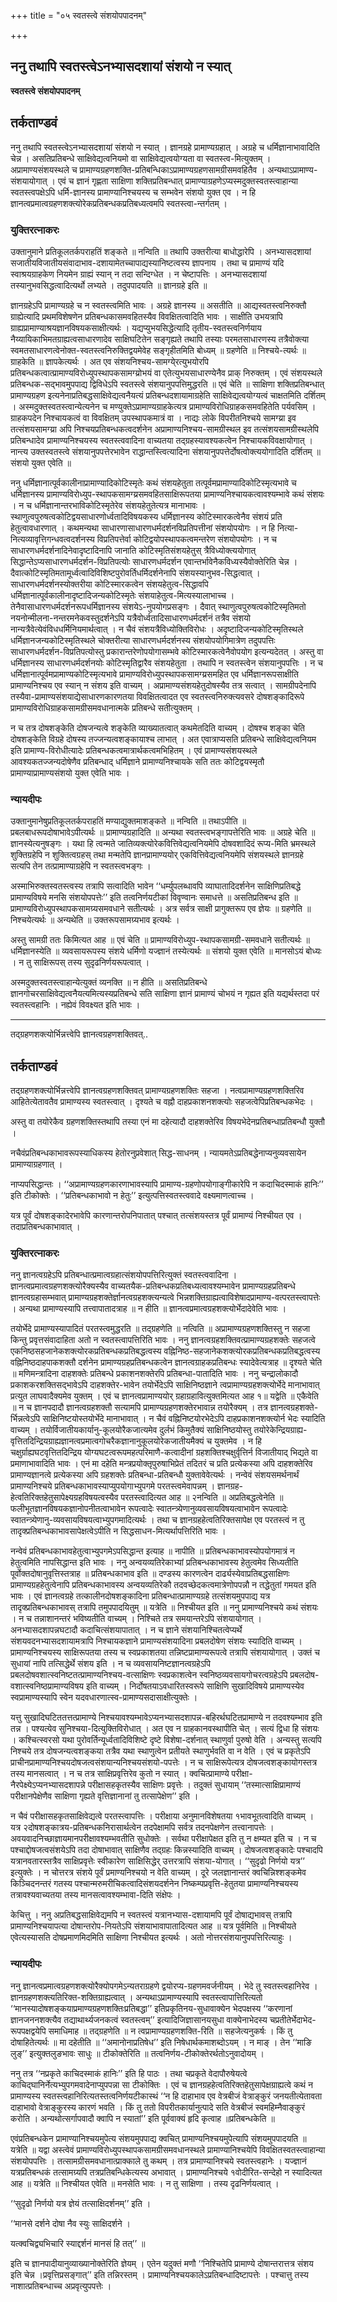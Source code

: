 +++
title = "०५ स्वतस्त्वे संशयोपपादनम्"

+++


## ननु तथापि स्वतस्त्वेऽनभ्यासदशायां संशयो न स्यात्

**स्वतस्त्वे संशयोपपादनम्**

## **तर्कताण्डवं**

ननु तथापि स्वतस्त्वेऽनभ्यासदशायां संशयो न स्यात् । ज्ञानग्रहे प्रामाण्यग्रहात् । अग्रहे च धर्मिज्ञानाभावादिति चेन्न । असतिप्रतिबन्धे साक्षिवेद्यत्वनियमो वा साक्षिवेद्यत्वयोग्यता वा स्वतस्त्व-मित्युक्तम् । अप्रामाण्यसंशयस्थले च प्रामाण्यग्रहणशक्ति-प्रतिबन्धिकाऽप्रामाण्यग्रहणसामग्रीसमवहितैव । अन्यथाऽप्रामाण्य-संशयायोगात् । एवं च ज्ञानं गृह्णता साक्षिणा शक्तिप्रतिबन्धात् प्रामाण्याग्रहणेऽप्यस्मदुक्तस्वतस्त्वाहान्या स्वतस्त्वपक्षेऽपि धर्मि-ज्ञानस्य प्रामाण्यानिश्चयस्य च सम्भवेन संशयो युक्त एव । न हि ज्ञानत्वप्रमात्वग्रहणशक्त्योरेकप्रतिबन्धकप्रतिबध्यत्वमपि स्वतस्त्वा-न्तर्गतम् ।

### **युक्तिरत्नाकरः**

उक्तानुमाने प्रतिकूलतर्कपराहतिं शङ्कते ॥ नन्विति ॥ तथापि उक्तरीत्या बाधोद्धारेपि । अनभ्यासदशायां सजातीयविजातीयसंवादाभाव-दशायामेतच्चापाद्यस्यानिष्टत्वस्य ज्ञापनाय । तथा च प्रामाण्यं यदि स्वाश्रयग्राहकेण नियमेन ग्राह्यं स्यान् न तदा सन्दिग्धेत । न चेष्टापत्तिः । अनभ्यासदशायां तस्यानुभवसिद्धत्वादित्यर्थो लभ्यते । तदुपपादयति ॥ ज्ञानग्रहे इति ॥

ज्ञानग्रहेऽपि प्रामाण्यग्रहे च न स्वतस्त्वमिति भावः । अग्रहे ज्ञानस्य ॥ असतीति ॥ आद्यस्वतस्त्वनिरुक्तौ ग्राह्येत्यादि प्रथमविशेषणेन प्रतिबन्धकासमवहितस्यैव विवक्षितत्वादिति भावः । साक्षीति उभयत्रापि ग्राह्यप्रामाण्याश्रयज्ञानविषयकसाक्षीत्यर्थः । यद्यप्युभयसिद्धेत्यादि तृतीय-स्वतस्त्वनिर्णयाय नैय्यायिकाभिमतग्राह्यत्वसाधारणादेव साक्षिघटितेन सङ्गृह्यते तथापि तस्याः परमतसाधारणस्य तत्रैवोक्त्या स्वमतसाधारणत्वेनोक्त-स्वतस्त्वनिरुक्तिद्वयमेवेह सङ्गृहीतमिति बोध्यम् ॥ ग्रहणेति ॥ निश्चये-त्यर्थः ॥ ग्राहकेति ॥ ज्ञापकेत्यर्थः । अत एव संशयनिश्चय-सामग्ये्रत्युभयोरपि प्रतिबन्धकत्वात्प्रामाण्यविरोध्युपस्थापकसामग्य्रोभयं वा एतेत्युभयसाधारण्येनैव प्राक् निरुक्तम् । एवं संशयस्थले प्रतिबन्धक-सद्भावमुपपाद्य द्विविधेऽपि स्वतस्त्वे संशयानुपपत्तिमुद्धरति ॥ एवं चेति ॥ साक्षिणा शक्तिप्रतिबन्धात् प्रामाण्यग्रहण इत्यनेनाप्रतिबद्धसाक्षिवेद्यत्वनैयत्यं प्रतिबन्धदशायामाग्रहेति साक्षिवेद्यत्वयोग्यत्वं चाक्षतमिति दर्शितम् । अस्मदुक्तस्वतस्त्वान्येत्यनेन च मण्युक्तेऽप्रामाण्यग्राहकेत्यत्र प्रामाण्यविरोधिग्राहकसमवहितेति पर्यवसिम् । ग्राहकपदेन निश्चायकत्वं वा विवक्षितम् उपस्थापकमात्रं वा । नाद्यः लोके विपरीतनिश्चये सामग्य्रा इव तत्संशयसामग्य्रा अपि निश्चयप्रतिबन्धकत्वदर्शनेन अप्रामाण्यनिश्चय-सामग्रीस्थल इव तत्संशयसामग्रीस्थलेपि प्रतिबन्धादेव प्रामाण्यनिश्चयस्य स्वतस्त्ववादिना वाच्यतया तद्ग्रहस्यावश्यकत्वेन निश्चायकविवक्षायोगात् । नान्त्य उक्तस्वतस्त्वे संशयानुपपत्तेरभावेन राद्धान्तस्त्वित्यादिना संशयानुपपत्तेर्दोषत्वोक्त्ययोगादिति दर्शितम् ॥ संशयो युक्त एवेति ॥

ननु धर्मिज्ञानात्पूर्वकालीनाप्रामाण्यादिकोटिस्मृतेः कथं संशयहेतुता तत्पूर्वमप्रामाण्यादिकोटिस्मृत्यभावे च धर्मिज्ञानस्य प्रामाण्यविरोध्युप-स्थापकसामग्य्रसमवहितसाक्षिरूपतया प्रामाण्यनिश्चायकत्वावश्यम्भावे कथं संशयः । न च धर्मिज्ञानान्तरभाविकोटिस्मृतेरेव संशयहेतुतेत्यत्र मानाभावः । स्थाणुत्वपुरुषत्वकोटिद्वयसाधारणोर्ध्वतादिविषयकस्य धर्मिज्ञानस्य कोटिस्मारकत्वेनैव संशयं प्रति हेतुत्वावधारणात् । कथमन्यथा साधारणासाधारणधर्मदर्शनविप्रतिपत्तीनां संशयोपयोगः । न हि नित्या-नित्यव्यावृत्तिगन्धवत्वदर्शनस्य विप्रतिपत्तेर्वा कोटिद्वयोपस्थापकत्वमन्तरेण संशयोपयोगः । न च साधारणधर्मदर्शनादिनेवादृष्टादिनापि जानाति कोटिस्मृतिसंशयहेतुस् त्रैविध्योक्त्ययोगात् सिद्धान्तेऽप्यसाधारणधर्मदर्शन-विप्रतिपत्योः साधारणधर्मदर्शन एवान्तर्भावेनैकविध्यस्यैवोक्तेरिति चेन्न । दैवात्कोटिस्मृतिमतामूर्ध्वत्वादिविशिष्टपुरोवर्तिधर्मिदर्शनेनापि संशयस्यानुभव-सिद्धत्वात् । साधारणधर्मदर्शनस्योक्तरीया कोटिस्मारकत्वेन संशयहेतुत्व-सिद्धावपि धर्मिज्ञानात्पूर्वकालीनादृष्टादिजन्यकोटिस्मृतेः संशयाहेतुत्व-मित्यस्यालाभाच्च । तेनैवासाधारणधर्मदर्शनरूपधर्मिज्ञानस्य संशयेऽ-नुपयोगप्रसङ्गः । दैवात् स्थाणुत्वपुरुषत्वकोटिस्मृतिमतो नयनोन्मीलना-नन्तरमनेकवस्तुदर्शनेऽपि यत्रैवोर्ध्वतादिसाधारणधर्मदर्शनं तत्रैव संशयो नान्यत्रैवेत्येवंविधधर्मिनियमार्थत्वात् । न चैवं संशयत्रैविध्योक्तिविरोधः । अदृष्टादिजन्यकोटिस्मृतिस्थले धर्मिज्ञानजन्यकोटिस्मृतिस्थले चोक्तरीत्या साधारणधर्मदर्शनस्य संशयोपयोगिमात्रेण तदुपपत्तिः साधारणधर्मदर्शन-विप्रतिपत्योस्तु प्रकारान्तरेणोपयोगासम्भवे कोटिस्मारकत्वेनैवोपयोग इत्यन्यदेतत् । अस्तु वा धर्मिज्ञानस्य साधारणधर्मदर्शनयोः कोटिस्मृतिद्वारैव संशयहेतुता । तथापि न स्वतस्त्वेन संशयानुपपत्तिः । न च धर्मिज्ञानात्पूर्वमप्रामाण्यकोटिस्मृत्यभावे प्रामाण्यविरोध्युपस्थापकसामग्य्रसमहित एव धर्मिज्ञानरूपसाक्षीति प्रामाण्यनिश्चय एव स्यान् न संशय इति वाच्यम् । अप्रामाण्यसंशयहेतुदोषस्यैव तत्र सत्वात् । सामग्रीपदेनापि तस्यैवा-प्रामाण्यसंशयाद्येसाधारणकारणतया विवक्षितत्वादत एव स्वतस्त्वनिरुक्त्यवसरे दोषशङ्कादिरूपे प्रामाण्यविरोधिग्राहकसामग्रीसमवधानात्मके प्रतिबन्धे सतीत्युक्तम् ।

न च तत्र दोषशङ्केति दोषजन्यत्वे शङ्केति व्याख्यातत्वात् कथमेतदिति वाच्यम् । दोषश्च शङ्का चेति दोषशङ्केति विग्रहे दोषस्य तज्जन्यत्वशङ्कायाश्च लाभात् । अत एवात्राप्यसति प्रतिबन्धे साक्षिवेद्यत्वनियम इति प्रामाण्य-विरोधीत्यादेः प्रतिबन्धकत्वमात्रार्थकत्वमभिहितम् । एवं प्रामाण्यसंशयस्थले आवश्यकतज्जन्यदोषेणैव प्रतिबन्धाद् धर्मिज्ञाने प्रामाण्यनिश्चायके सति ततः कोटिद्वयस्मृतौ प्रामाण्याप्रामाण्यसंशयो युक्त एवेति भावः ।

### **न्यायदीपः**

उक्तानुमानेषुप्रतिकूलतर्कपराहतिं मण्याद्युक्तमाशङ्कते ॥ नन्विति ॥ तथाऽपीति ॥प्रबलबाधरूपदोषाभावेऽपीत्यर्थः ॥ प्रामाण्यग्रहादिति ॥ अन्यथा स्वतस्त्वभङ्गापत्तेरिति भावः ॥ अग्रहे चेति ॥ ज्ञानस्येत्यनुषङ्गः । यथा हि त्वन्मते जातिव्यक्त्योरेकवित्तिवेद्यत्वनियमेपि दोषवशादिदं रूप्य-मिति भ्रमस्थले शुक्तिग्रहेपि न शुक्तित्वग्रहस् तथा मन्मतेपि ज्ञानप्रामाण्ययोर् एकवित्तिवेद्यत्वनियमेपि संशयस्थले ज्ञानग्रहे सत्यपि तेन तत्प्रामाण्याग्रहेपि न स्वतस्त्वभङ्गः ।

अस्माभिरुक्तस्वतस्त्वस्य तत्रापि सत्वादिति भावेन ‘‘धर्म्युपलब्धावपि व्याघातादिदर्शनेन साक्षिणिप्रतिबद्धे प्रामाण्यविषये मनसि संशयोपपत्तेः’’ इति तत्वनिर्णयटीकां विवृण्वानः समाधत्ते ॥ असतिप्रतिबन्ध इति ॥ प्रामाण्यविरोध्युपस्थापकसामग्र्यसमवधाने सतीत्यर्थः । अत्र सर्वत्र साक्षी प्रागुक्तरूप एव ज्ञेयः ॥ ग्रहणेति ॥ निश्चयेत्यर्थः ॥ अन्यथेति ॥ उक्तरूपसामग्र्यभाव इत्यर्थः ।

अस्तु सामग्री ततः किमित्यत आह ॥ एवं चेति ॥ प्रामाण्यविरोध्युप-स्थापकसामग्री-समवधाने सतीत्यर्थः ॥ धर्मिज्ञानस्येति ॥ व्यवसायरूपस्य संशये धर्मिणो यज्ज्ञानं तस्येत्यर्थः ॥ संशयो युक्त एवेति ॥ मानसोऽयं बोध्यः । न तु साक्षिरूपस् तस्य सुदृढनिर्णयरूपत्वात् ।

अस्मदुक्तस्वतस्त्वाहान्येत्युक्तं व्यनक्ति ॥ न हीति ॥ असतिप्रतिबन्धे ज्ञानगोचरसाक्षिवेद्यत्वनैयत्यमित्यस्यप्रतिबन्धे सति साक्षिणा ज्ञानं प्रामाण्यं चोभयं न गृह्यत इति यद्यर्थस्तदा परं स्वतस्त्वहानिः । नह्येवं विवक्ष्यत इति भावः ।

------------------------------------------------------------------------

तद्ग्रहणशक्त्योर्भिन्नत्त्वेपि ज्ञानत्वग्रहणशक्तिवत्..

## **तर्कताण्डवं**

तद्ग्रहणशक्त्योर्भिन्नत्त्वेपि ज्ञानत्वग्रहणशक्तिवत् प्रामाण्यग्रहणशक्तिः सहजा । नत्वप्रामाण्यग्रहणशक्तिरिव आहितेत्येतावतैव प्रामाण्यस्य स्वतस्त्वात् । दृश्यते च वह्नौ दाहप्रकाशनशक्त्योः सहजत्वेपिप्रतिबन्धकभेदः ।

अस्तु वा तयोरेकैव ग्रहणशक्तिस्तथापि तस्या एनं मा दहेत्यादौ दाहशक्तेरिव विषयभेदेनप्रतिबन्धाप्रतिबन्धौ युक्तौ ।

नचैवंप्रतिबन्धकाभावरूपस्याधिकस्य हेतोरनुप्रवेशात् सिद्ध-साधनम् । न्यायमतेऽप्रतिबद्धेनाप्यनुव्यवसायेन प्रामाण्याग्रहणात् ।

नाप्यपसिद्धान्तः । ‘‘अप्रामाण्यग्रहणकारणाभावस्यापि प्रामाण्य-ग्रहणोपयोगाङ्गीकारेपि न कदाचिदस्माकं हानिः’’ इति टीकोक्तेः । ‘‘प्रतिबन्धकाभावो न हेतुः’’ इत्युत्पत्तिस्वतस्त्ववादे वक्ष्यमाणत्वाच्च ।

यत्र पूर्वं दोषशङ्कादेरभावेपि कारणान्तरोपनिपातात् पश्चात् तत्संशयस्तत्र पूर्वं प्रामाण्यं निश्चीयत एव । तदाप्रतिबन्धकाभावात् ।

### **युक्तिरत्नाकरः**

ननु ज्ञानत्वग्रहेऽपि प्रतिबन्धात्प्रमात्वग्रहात्संशयोपपत्तिरित्युक्तं स्वतस्त्ववादिना । ज्ञानत्वप्रमात्वग्रहणशक्त्योरैक्यस्यैव वाच्यतयैक-प्रतिबन्धकप्रतिबध्यत्वावश्यम्भावेन प्रामाण्यग्रहप्रतिबन्धे ज्ञानत्वग्रहासम्भवात् प्रामाण्यग्रहशक्तेर्ज्ञानत्वग्रहशक्त्यन्यत्वे भिन्नशक्तिग्राह्यत्वाविशेषादप्रामाण्य-वत्परतस्त्वापत्तेः । अन्यथा प्रामाण्यस्यापि तत्त्वापातादत्राह ॥ न हीति ॥ ज्ञानत्वप्रमात्वग्रहशक्त्योर्भेदादेवेति भावः ।

तयोर्भेदे प्रामाण्यस्यापादितं परतस्त्वमुद्धरति ॥ तद्ग्रहणेति ॥ नत्विति ॥ अप्रामाण्यग्रहणशक्तिस्तु न सहजा किन्तु प्रवृत्तसंवादाहिता अतो न स्वतस्त्वापत्तिरिति भावः । ननु ज्ञानत्वग्रहशक्तिवत्प्रामाण्यग्रहशक्तेः सहजत्वे एकनिष्ठसहजानेकशक्त्योरकप्रतिबन्धकप्रतिबद्धत्वस्य वह्निनिष्ठ-सहजानेकशक्त्योरकप्रतिबन्धकप्रतिबद्धत्वस्य वह्निनिष्ठदाहपाकशक्तौ दर्शनेन प्रामाण्यग्रहप्रतिबन्धकत्वेन ज्ञानत्वग्राहकप्रतिबन्धः स्यादेवेत्यत्राह ॥ दृश्यते चेति ॥ मणिमन्त्रादिना दाहशक्तेः प्रतिबन्धे प्रकाशनशक्तेरपि प्रतिबन्धा-पातादिति भावः । ननु चन्द्रालोकादौ प्रकाशकरशक्तिसद्भावेऽपि दाहशक्तेर-भावेन तयोर्भेदेऽपि साक्षिनिष्ठज्ञाने त्वप्रामाण्यग्रहशक्त्योर्भेदे मानाभावात् प्रत्युत लाघवादैक्यमेव युक्तम् । एवं च ज्ञानत्वप्रामाण्ययोर्
ग्रहाग्रहावित्युक्तमित्यत आह १॥ यद्वेति ॥ एकैवेति ॥ न च ज्ञानपदादौ ज्ञानत्वग्रहशक्तौ सत्यामपि प्रामाण्यग्रहणशक्तेरभावान्न तयोरैक्यम् । तत्र ज्ञानत्वग्रहशक्ते-र्भिन्नत्वेऽपि साक्षिनिष्टयोस्तयोर्भेदे मानाभावात् । न चैवं वह्निनिष्टयोरभेदेऽपि दाहप्रकाशनशक्त्योर्न भेदः स्यादिति वाच्यम् । तयोर्विजातीयकार्यानु-कूलयोरैकजात्यमेव दुर्लभं किमुतैक्यं साक्षिनिष्ठयोस्तु तयोरेकेन्द्रियग्राह्य-वृत्तितदिन्द्रियग्राह्यज्ञानत्वप्रमात्वगोचरैकज्ञानानुकूलयोरेकजातीयमैक्यं च युक्तमेव । न हि चक्षुर्ग्राह्यघटवृत्तितदिन्द्रिय योग्यघटत्वरूपमहत्परिमाणै-कत्वादीनां ग्रहशक्तिश्चक्षुर्वृत्तिर्न विजातीयाद् भिद्यते वा प्रमाणाभावादिति भावः । एनं मा दहेति मन्त्रप्रयोक्तृपुरुषाभिप्रेतं तदितरं च प्रति प्रत्येकस्या अपि दाहशक्तेरिव प्रामाण्यज्ञानत्वे प्रत्येकस्या अपि ग्रहशक्तेः प्रतिबन्धा-प्रतिबन्धौ युक्तावेवेत्यर्थः । नन्वेवं संशयसमर्थनार्थं प्रामाण्यनिश्चये प्रतिबन्धकाभावस्याप्युपयोगाभ्युपगमे परतस्त्वमेवापन्नम् । ज्ञानग्रह-हेत्वतिरिक्तहेतुसापेक्ष्यग्रहविषयत्वस्यैव परतस्त्वादित्यत आह ॥ २नन्विति ॥ अप्रतिबद्धत्वेनेति ॥ फलीभूतज्ञानविषयकज्ञानोपनीतत्वाभावेन रूपत्वादेः स्वातन्त्र्येणानुव्यवसायविषयत्वाभावेन रूपत्वादेः स्वातन्त्र्येणानु-व्यवसायविषयत्वाभ्युपगमादित्यर्थः । तथा च ज्ञानग्रहहेत्वतिरिक्तसापेक्ष एव परतस्त्वं न तु तादृक्प्रतिबन्धकाभावसापेक्षत्वेऽपीति न सिद्धसाधन-मित्यर्थापत्तिरिति भावः ।

नन्वेवं प्रतिबन्धकाभावहेतुत्वाभ्युपगमेऽपसिद्धान्त इत्याह ॥ नापीति ॥ प्रतिबन्धकाभावस्योपयोगमात्रं न हेतुत्वमिति नापसिद्धान्त इति भावः । ननु अन्वयव्यतिरेकाभ्यां प्रतिबन्धकाभावस्य हेतुत्वमेव सिध्यतीति पूर्वोक्तदोषानुवृत्तिस्तत्राह ॥ प्रतिबन्धकाभाव इति ॥ दण्डस्य कारणत्वेन दार्ढ्यस्येवाप्रतिबद्धसाक्षिणः प्रामाण्यग्रहहेतुत्वेनापि प्रतिबन्धकाभावस्य अन्वयव्यतिरेकौ तदवच्छेदकत्वमात्रेणोपपन्नौ न तद्धेतुतां गमयत इति भावः । एवं ज्ञानत्वग्रहे तत्कालीनदोषशङ्कादिना प्रतिबन्धात्प्रामाण्यग्रहे तत्संशयमुपपाद्य यत्र तादृक्प्रतिबन्धकाभावस् तत्रापि तमुपपादयितुम् ॥ यत्रेति ॥ निश्चीयत इति ॥ ननु प्रामाण्यनिश्चये कथं संशयः । न च तन्नाशानन्तरं भविष्यतीति वाच्यम् । निश्चिते तत्र समयान्तरेऽपि संशयायोगात् । अनभ्यासदशापन्नघटादौ कदाचित्संशयापातात् । न च ज्ञाने संशयानिश्चितत्वेप्यर्थे संशयवदनभ्यासदशायामत्रापि निश्चायकज्ञाने प्रामाण्यसंशयादिना प्रबलदोषेण संशयः स्यादिति वाच्यम् । प्रामाण्यनिश्चयस्य साक्षिरूपतया तस्य च स्वप्रकाशतया तन्निष्टप्रामाण्यरूपत्वे तत्रापि संशयायोगात् । उक्तं च सुधायां नापि तत्सिद्धेर्थे संशय इति । न च व्यवसायनिष्टज्ञानत्वग्रहेऽपि प्रबलदोषवशात्स्वनिष्टतत्प्रामाण्यनिश्चय-वत्साक्षिणः स्वप्रकाशत्वेन स्वनिष्ठव्यवसायगोचरत्वग्रहेऽपि प्रबलदोष-वशात्स्वनिष्ठप्रामाण्यविषय इति वाच्यम् । निर्दोषतयाऽवधारितस्वरूपे साक्षिणि सुखादिविषये प्रामाण्यस्येव स्वप्रामाण्यस्यापि स्वेन यदवधारणात्स्व-प्रामाण्यसदासाक्षीत्युक्तेः ।

यत्तु सुखादिघटिततत्तत्प्रामाण्ये निश्चयावश्यम्भावेऽप्यनभ्यासदशापन्न-बहिरर्थघटितप्रामाण्ये न तदवश्यम्भाव इति तन्न । पश्यत्येव सुनिश्चया-दित्युक्तिविरोधात् । अत एव न ग्राहकानवस्थापीति चेत् । सत्यं द्विधा हि संशयः । कश्चित्स्वरसो यथा पुरोवर्तिन्यूर्ध्वतादिविशिष्टे दृष्टे विशेषा-दर्शनात् स्थाणुर्वा पुरुषो वेति । अन्यस्तु सत्यपि निश्चये तत्र दोषजन्यत्वशङ्कया तत्रैव यथा स्थाणुत्वेन प्रतीयते स्थाणुर्भवति वा न वेति । एवं च प्रकृतेऽपि प्राचीनप्रामाण्यनिश्चयदोषजत्वसंशयान्यनिश्चयसंशयो-पपत्तेः । न च साक्षिरूपेत्यत्र दोषजत्वशङ्कायोगस्तत्र तस्य मानसत्वात् । न च तत्र साक्षिप्रवृत्तिरेव कुतो न स्यात् । क्वचित्प्रामाण्ये परीक्षा-नैरपेक्ष्येऽप्यनभ्यासदशापन्ने परीक्षासहकृतस्यैव साक्षिणः प्रवृत्तेः । तदुक्तं सुधायाम् ‘‘तस्मात्साक्षिप्रामाण्यं परीक्षानपेक्षेणैव साक्षिणा गृह्यते वृत्तिज्ञानानां तु तत्सापेक्षेण’’ इति ।

न चैवं परीक्षासहकृतसाक्षिवेद्यत्वे परतस्त्वापत्तिः । परीक्षाया अनुमानविशेषतया १भावभूतत्वादिति वाच्यम् । यत्र २दोषशङ्कात्रय-प्रतिबन्धकनिरासार्थत्वेन तदपेक्षामपि सर्वत्र तदनपेक्षणेन तत्त्वानापत्तेः । अवयवादनिच्छाज्ञायमानपरीक्षावश्यम्भवतीति सुधोक्तेः । सर्वथा परीक्षापेक्षत इति तु न क्षम्यत इति च । न च पश्चाद्दोषजत्वसंशयेऽपि तदा दोषाभावात् साक्षिणैव तद्ग्रहः किन्नस्यादिति वाच्यम् । दोषजत्वशङ्कादेः पश्चादपि यत्रानवतारस्तत्रैव साक्षिप्रवृत्तेः स्वीकारेण साक्षिसिद्धेर् उत्तरत्रापि संशया-योगात् । ‘‘सुदृढो निर्णयो यत्र’’ इत्युक्तेः । न चोत्तरत्र संशये पूर्वं प्रमाण्यनिश्चयो न वेति वाच्यम् । दूरे जलज्ञानान्तरं क्वचिन्निश्शङ्कमेव किञ्चिदनन्तरं गतस्य पश्चान्मरुमरीचिकत्वादिसंशयदर्शनेन निष्कम्पप्रवृत्ति-हेतुतया प्रामाण्यनिश्चयस्य तत्रावश्यवाच्यतया तस्य मानसत्वावश्यम्भावा-दिति संक्षेपः ।

केचित्तु । ननु अप्रतिबद्धसाक्षिवेद्यमपि न स्वतस्त्वं यत्रानभ्यास-दशायामपि पूर्वं दोषाद्यभावस् तत्रापि प्रामाण्यनिश्चयापत्या दोषान्तरोप-नियतेऽपि संशयाभावापातादित्यत आह ॥ यत्र पूर्वमिति ॥ निश्चीयते एवेत्यस्यासति दोषप्रमाणमिदमिति साक्षिणा निश्चीयत इत्यर्थः । अतो नोत्तरसंशयानुपपत्तिरित्याहुः ।

### **न्यायदीपः**

ननु ज्ञानत्वप्रमात्वग्रहणशक्त्योरैक्योपगमेऽन्यतराग्रहणे द्वयोरप्य-ग्रहणमवर्जनीयम् । भेदे तु स्वतस्त्वहानिरेव । ज्ञानग्रहणशक्त्यतिरिक्त-शक्तिग्राह्यत्वात् । अन्यथाऽप्रामाण्यस्यापि स्वतस्त्वापात्तिरित्यतो ‘‘मानस्यादोषशङ्कयाप्रमाण्यग्रहणशक्तिःप्रतिबद्धा’’ इतिप्रकृतिनय-सुधावाक्येन भेदपक्षस्य ‘‘करणानां ज्ञानजननशक्त्यैव तद्याथार्थ्यजनकत्वं स्वतस्त्वम्’’ इत्यादिजिज्ञासानयसुधा वाक्येनाभेदस्य चप्रतीतेर्भेदाभेद-रूपपक्षद्वयेपि समाधिमाह ॥ तद्ग्रहणेति ॥ न त्वप्रामाण्यग्रहणशक्ति-रिति ॥ सहजेत्यनुकर्षः । किं तु दोषाहितेत्यर्थः ॥ मा दहेतीति ॥ ‘‘अमानोनाप्रतिषेध’’ इति निषेधार्थकमाशब्दोऽयम् । न माङ् । तेन ‘‘माङि लुङ्’’ इत्युक्तलुङभावः साधुः ॥ टीकोक्तेरिति ॥ तत्वनिर्णय-टीकोक्तेरर्थतोऽनुवादोयम् ।

ननु तत्र ‘‘नप्रकृते काचिदस्माकं हानिः’’ इति हि पाठः । तथा चप्रकृते वेदापौरुषेयत्वे काचिद्घानिर्नेत्यभ्युपगमवादेनाप्युपपन्ना सा टीकोक्तिः । एवं च ज्ञानग्रहहेत्वतिरिक्तहेतुसापेक्षग्राह्यत्वे कथं न प्रामाण्यस्य स्वतस्त्वहानिरित्यतस्तत्वनिर्णयटीकास्थं ‘‘न हि दाहाभाव एव वेत्रबीजं वेत्राङ्कुरं जनयतीत्येतावता दाहाभावो वेत्राङ्कुरस्य कारणं भवति । किं तु ततो विपरीतकार्यानुत्पादे सति वेत्रबीजं स्वमहिम्नैवाङ्कुरं करोति । अन्यथोत्सर्गापवादौ क्वापि न स्यातां’’ इति पूर्ववाक्यं हृदि कृत्वाह ॥प्रतिबन्धकेति ॥

एवंप्रतिबन्धकेन प्रामाण्यानिश्चयमुपेत्य संशयमुपपाद्य क्वचित् प्रामाण्यनिश्चयमुपेत्यापि संशयमुपपादयति ॥ यत्रेति ॥ यद्वा अस्त्वेवं प्रामाण्यविरोध्युपस्थापकसामग्रीसमवधानस्थले प्रामाण्यानिश्चयेपि विवक्षितस्वतस्त्वाहान्या संशयोपपत्तिः । तत्सामग्रीसमवधानात्प्राक्काले तु कथम् । तत्र प्रामाण्यानिश्चये स्वतस्त्वहानेः । यज्ज्ञानं यत्रप्रतिबन्धकं तत्सामग्र्यपि तत्रप्रतिबन्धिकेत्यस्य अभावात् । प्रामाण्यनिश्चये १वोदीरित-सन्देहो न स्यादित्यत आह ॥ यत्रेति ॥ निश्चीयत एवेति ॥ मनसेति भावः । न तु साक्षिणा । तस्य दृढनिर्णयत्वात् ।

‘‘सुदृढो निर्णयो यत्र ज्ञेयं तत्साक्षिदर्शनम्’’ इति ।

‘‘मानसे दर्शने दोषा नैव स्युः साक्षिदर्शने ।

यत्क्वचिद्व्यभिचारि स्याद्दर्शनं मानसं हि तत्’’ ॥

इति च ज्ञानपादीयानुव्याख्यानोक्तेरिति ज्ञेयम् । एतेन यदुक्तं मणौ ‘‘निश्चितेपि प्रामाण्ये दोषान्तरात्तत्र संशय इति चेन्न ।प्रवृत्तिप्रसङ्गात्’’ इति तन्निरस्तम् । प्रामाण्यनिश्चयकालेऽप्रतिबन्धादिष्टापत्तेः । पश्चात्तु तस्य नाशात्प्रतिबन्धाच्च अप्रवृत्युपपत्तेः ।

